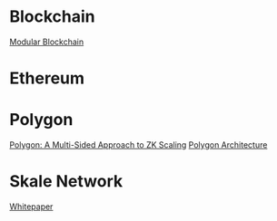# Blockchain
[Modular Blockchain](https://polynya.medium.com/rollups-data-availability-layers-modular-blockchains-introductory-meta-post-5a1e7a60119d)
# Ethereum
# Polygon
[Polygon: A Multi-Sided Approach to ZK Scaling](https://messari.io/article/polygon-a-multi-sided-approach-to-zk-scaling?referrer=category:all-research)
[Polygon Architecture](https://docs.polygon.technology/docs/home/architecture/polygon-architecture/)
# Skale Network
[Whitepaper](https://skale.network/whitepaper)

